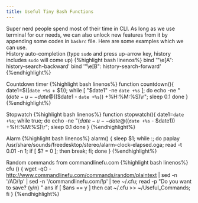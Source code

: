 ```yaml
---
title: Useful Tiny Bash Functions
---
```

Super nerd people spend most of their time in CLI. As long as we use terminal for our needs, we can also unlock new features from it by appending some codes in `bashrc` file. Here are some examples which we can use.  
History auto-completion (type `sudo` and press up-arrow key, history includes `sudo` will come up)
{%highlight bash linenos%}
bind '"\e[A": history-search-backward'
bind '"\e[B": history-search-forward'
{%endhighlight%}

Countdown timer
{%highlight bash linenos%}
function countdown(){
   date1=$((`date +%s` + $1)); 
   while [ "$date1" -ne `date +%s` ]; do 
   echo -ne "$(date -u --date @$(($date1 - `date +%s`)) +%H:%M:%S)\r";
   sleep 0.1
   done
}
{%endhighlight%}

Stopwatch
{%highlight bash linenos%}
function stopwatch(){
   date1=`date +%s`; 
   while true; do 
   echo -ne "$(date -u --date @$((`date +%s` - $date1)) +%H:%M:%S)\r"; 
   sleep 0.1
   done
}
{%endhighlight%}

Alarm
{%highlight bash linenos%}
alarm() {
sleep $1; while :; do paplay /usr/share/sounds/freedesktop/stereo/alarm-clock-elapsed.oga; read -t 0.01 -n 1; if [ $? = 0 ]; then break; fi; done
}
{%endhighlight%}

Random commands from commandlinefu.com
{%highlight bash linenos%}
cfu () { wget -qO - http://www.commandlinefu.com/commands/random/plaintext | sed -n '/AD/!p' | sed -n '/commandlinefu.com/!p' | tee ~/.cfu; 
read -p "Do you want to save? (y/n) " ans
if [ $ans == y ]
then
cat ~/.cfu >> ~/Useful_Commands;
fi
}
{%endhighlight%}
